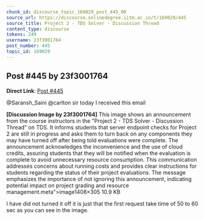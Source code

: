 ```yaml
---
chunk_id: discourse_topic_169029_post_445_00
source_url: https://discourse.onlinedegree.iitm.ac.in/t/169029/445
source_title: Project 2 - TDS Solver - Discussion Thread
content_type: discourse
tokens: 249
username: 23f3001764
post_number: 445
topic_id: 169029
---
```


## Post #445 by 23f3001764

**Direct Link**: [Post #445](https://discourse.onlinedegree.iitm.ac.in/t/169029/445)

@Saransh_Saini @carlton sir today I received this email

**[Discussion Image by 23f3001764]** This image shows an announcement from the course instructors in the "Project 2 - TDS Solver - Discussion Thread" on TDS. It informs students that server endpoint checks for Project 2 are still in progress and asks them to turn back on any components they may have turned off after being told evaluations were complete. The announcement acknowledges the inconvenience and the use of cloud credits, assuring students that they will be notified when the evaluation is complete to avoid unnecessary resource consumption. This communication addresses concerns about running costs and provides clear instructions for students regarding the status of their project evaluations. The message emphasizes the importance of not ignoring this announcement, indicating potential impact on project grading and resource management.meta">image1408×305 10.9 KB

I have did not turned it off it is just that the first request take time of 50 to 60 sec as you can see in the image.
